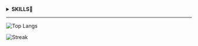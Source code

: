 <details>
<summary><strong> SKILLS🌟</strong></summary>
 
### Skills 💻 
<div>
  <img src="https://raw.githubusercontent.com/devicons/devicon/master/icons/css3/css3-original.svg" title="CSS3" width="40" height="40"/>
  <img src="https://raw.githubusercontent.com/devicons/devicon/master/icons/html5/html5-original.svg" title="HTML5" width="40" height="40"/>
  <img src="https://raw.githubusercontent.com/devicons/devicon/master/icons/javascript/javascript-original.svg" title="JavaScript" width="40" height="40"/>
  <img src="https://raw.githubusercontent.com/devicons/devicon/master/icons/python/python-original.svg" title="Python" width="40" height="40"/>
  <img src="https://raw.githubusercontent.com/devicons/devicon/master/icons/react/react-original.svg" title="React" width="40" height="40"/>
  <img src="https://avatars.githubusercontent.com/u/20658825?s=200&v=4" title="Styled-Components" width="40" height="40"/>
  <img src='https://raw.githubusercontent.com/devicons/devicon/master/icons/typescript/typescript-original.svg' title='Typescript' height='40'>
</div>

### Tools 🧰

<div>
  <img src="https://raw.githubusercontent.com/devicons/devicon/master/icons/bash/bash-original.svg" title="Bash" width="40" height="40"/>
  <img src="https://raw.githubusercontent.com/devicons/devicon/master/icons/git/git-original.svg" title="Git" width="40" height="40"/>
  <img src="https://raw.githubusercontent.com/devicons/devicon/master/icons/mongodb/mongodb-original.svg" title="MongoDB" width="40" height="40"/>
  <img src="https://raw.githubusercontent.com/devicons/devicon/master/icons/mysql/mysql-original.svg" title="MySQL" width="40" height="40"/>
  <img src='https://raw.githubusercontent.com/devicons/devicon/master/icons/nodejs/nodejs-original.svg' title='Node' height='40'>
  <img src="https://raw.githubusercontent.com/devicons/devicon/master/icons/postgresql/postgresql-original.svg" title="PostgresSQL" width="40" height="40"/>
</div>

### Skills in learning 🧑‍🎓

<div>
<!--  <img src="https://raw.githubusercontent.com/devicons/devicon/master/icons/tailwindcss/tailwindcss-plain.svg" title="TailwindCSS" height="40"> -->
 <img src='https://raw.githubusercontent.com/devicons/devicon/master/icons/flask/flask-original.svg' title='Flask' height='40'>
 <img src="https://raw.githubusercontent.com/devicons/devicon/master/icons/wordpress/wordpress-plain.svg" title='Wordpress' height='40'>
</div>
</details>
<hr>

![Top Langs](https://github-readme-stats.vercel.app/api/top-langs/?username=JHONATAN2022&langs_count=8&hide=php,hack&show_icons=true&line_height=20&title_color=7A7ADB&text_color=D3D3D3&bg_color=0,000000,130F40&layout=compact&hide_border=true)

<!-- ![Time Used Languages](https://github-readme-stats.vercel.app/api/wakatime?username=jhonatan2022&langs_count=10&title_color=7A7ADB&text_color=D3D3D3&bg_color=0,000000,130F40&layout=compact&hide_border=true) -->

![Streak](https://streak-stats.demolab.com/?user=jhonatan2022&card_width=500&background=0,000000,130F40&dates=EBEBEB&border=EB545400&stroke=FFFFFF&ring=FF0000&fire=FF0000&currStreakNum=EBEBEB&sideNums=EBEBEB&currStreakLabel=FF0006&sideLabels=48F5FF)
